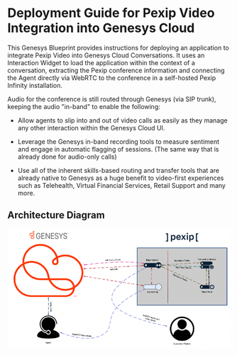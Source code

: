 # Deployment Guide for Pexip Video Integration into Genesys Cloud

This Genesys Blueprint provides instructions for deploying an application to integrate Pexip Video into Genesys Cloud Conversations. It uses an Interaction Widget to load the application within the context of a conversation, extracting the Pexip conference information and connecting the Agent directly via WebRTC to the conference in a self-hosted Pexip Infinity installation.

Audio for the conference is still routed through Genesys (via SIP trunk), keeping the audio "in-band" to enable the following:

* Allow agents to slip into and out of video calls as easily as they manage any other interaction within the Genesys Cloud UI. 

* Leverage the Genesys in-band recording tools to measure sentiment and engage in automatic flagging of sessions. (The same way that is already done for audio-only calls)

* Use all of the inherent skills-based routing and transfer tools that are already native to Genesys as a huge benefit to video-first experiences such as Telehealth, Virtual Financial Services, Retail Support and many more. 

## Architecture Diagram
![](blueprint/images/01-Overview/01-Architecture-Diagram.png "High level architecture diagram illustrating how audio and video streams flow between Agents and Customers via Genesys and Pexip")
